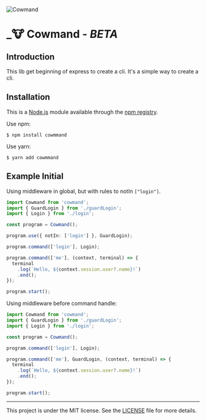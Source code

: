 ![Cowmand][cowmand-logo]
# _🐮 Cowmand - _BETA_

## Introduction
This lib get beginning of express to create a cli. It's a simple way to create a cli.


## Installation

This is a [Node.js](https://nodejs.org/en/) module available through the
[npm registry][cowmand-npm].

Use npm:
```
$ npm install cowmmand
```

Use yarn:
```
$ yarn add cowmmand
```

## Example Initial


Using middleware in global, but with rules to notIn `["login"]`.
```typescript
import Cowmand from 'cowmand';
import { GuardLogin } from './guardLogin';
import { Login } from './login';

const program = Cowmand();

program.use({ notIn: ['login'] }, GuardLogin);

program.command(['login'], Login);

program.command(['me'], (context, terminal) => {
  terminal
    .log(`Hello, ${context.session.user?.name}!`)
    .end();
});

program.start();
```


Using middleware before command handle:
```typescript
import Cowmand from 'cowmand';
import { GuardLogin } from './guardLogin';
import { Login } from './login';

const program = Cowmand();

program.command(['login'], Login);

program.command(['me'], GuardLogin, (context, terminal) => {
  terminal
    .log(`Hello, ${context.session.user?.name}!`)
    .end();
});

program.start();
```


****
This project is under the MIT license. See the [LICENSE][license-link] file for more details.

<!-- Markdown link & img's -->
[license-link]: /LICENSE
[cowmand-logo]: https://i.imgur.com/dWPzX9W.png
[cowmand-npm]: https://www.npmjs.com/package/cowmmand
